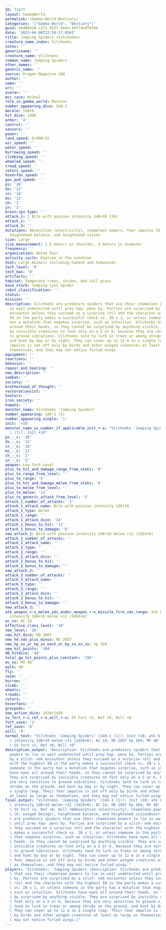 ```yaml
---
ID: 71677
layout: GammaWorld
permalink: /Gamma-World-Bestiary/
categories: '["Gamma World", "Bestiary"]'
guid: bed80e28-c372-4537-9e4a-49ff4a9f8f4b
date: '2023-04-06T22:58:17.056Z'
title: Jumping Spiders «Vilchneks»
creature_name_index: Vilchneks
notes: ''
genericname: ''
creature_name: Vilchneks
common_name: Jumping Spiders
other_names: ''
generic_name: ''
source: Dragon Magazine 108
author: ''
name: ''
url: ''
avatar: ''
mcc_race: Animal
role_in_gamma_world: Monster
number_appearing_dice: 1d4-1
morale: 1d4+6
hit_dice: 14d6
armor: '4'
control: ''
sensors: ''
power: ''
land_speed: 6/900/32
air_speed: ''
water_speed: ''
burrowing_speed: ''
climbing_speed: ''
wheeled_speed: ''
tread_speed: ''
rotors_speed: ''
hoverfan_speed: ''
gav_pod_speed: ''
ps: '26'
dx: '12'
cn: '16'
ms: '11'
ch: '2'
in: '3'
brain-cpu type: ''
attack_1: 1 Bite with poision intensity 1d6+10 (24)
attack_2: ''
attack_3: ''
mutations: Absorption (electricity), chameleon powers, fear impulse (D; winged beings),
  heightened balance, and heightened vision
size: Large
size_measurement: 2.5 meters at shoulder, 4 meters in diameter
frequency: ''
organization: Mated Pair
activity_cycle: Daytime in the sunshine
diet: Large Animals including humand and humanoids
tech_level: '0'
tech_max: '0'
artifacts: ''
habitat: Temperate trees, shrubs, and tall grass
base_stock: Jumping Lynx Spider
robot_classification: ''
status: ''
mission: ''
description: Vilchneks are predatory spiders that use their chameleon powers to lie
  in wait undetected until prey hap- pens by. Parties are surprised by a vilch- nek
  encounter unless they succeed on a surprise roll and the character with the highest
  IN in the party makes a successful check vs. IN x 1, or unless someone in the party
  has a mutation that negates surprise, such as intuition. Vilchneks have eyes all
  around their heads, so they cannot be surprised by anything visible. They are surprised
  by invisible creatures on foot only on a 5 or 6, because they are very sensitive
  to ground vibrations. Vilchneks tend to lurk in trees or among shrubs on the ground,
  and hunt by day or by night. They can cover up to 12 m in a single leap. Their fear
  impulse is set off only by birds and other winged creatures at least as large as
  themselves, and they may not notice furled wings.
equipment: ''
reactions: ''
behavior: ''
repair_and_healing: ''
new_description: ''
combat: ''
society: ''
brotherhood_of_thought: ''
restorationsist: ''
healers: ''
iron_society: ''
humans: ''
monster_name: Vilchneks 'Jumping Spiders'
number_appearing: 1d4-1 (1)
number_appearing_single: '1'
init: '+10'
monster_name_xx_number_if_applicable_init_+-x: "Vilchneks 'Jumping Spiders' (1d4-1\
  \ (1)): Init +10"
ps_-_c: '26'
dx_-_c: '12'
cn_-_c: '16'
ms_-_c: '11'
ch_-_c: '2'
in_-_c: '3'
weapon: Low Tech Level
plus_to_hit_and_damage_range_from_stats: '0'
plus_to_range_from_level: ''
plus_to_range: '5'
plus_to_hit_and_damage_melee_from_stats: '6'
plus_to_melee_from_level: ''
plus_to_melee: '11'
plus_to_generic_attack_from_level: '5'
attack_1_number_of_attacks: '1'
attack_1_attack_name: Bite with poision intensity 1d6+10
attack_1_type: melee
attack_1_range: ''
attack_1_attack_dice: '24'
attack_1_bonus_to_hit: '11'
attack_1_bonus_to_damage: '6'
new_attack_1: Bite with poision intensity 1d6+10 melee +11 (1d24+6)
attack_2_number_of_attacks: ''
attack_2_attack_name: ''
attack_2_type: ''
attack_2_range: ''
attack_2_attack_dice: ''
attack_2_bonus_to_hit: ''
attack_2_bonus_to_damage: ''
new_attack_2: ''
attack_3_number_of_attacks: ''
attack_3_attack_name: ''
attack_3_type: ''
attack_3_range: ''
attack_3_attack_dice: ''
attack_3_bonus_to_hit: ''
attack_3_bonus_to_damage: ''
new_attack_3: ''
atk_weapon_+-x_melee_xdx_andor_weapon_+-x_missile_fire_xdx_range: atk bite with poision
  intensity 1d6+10 melee +11 (1d24+6)
ac_xx: AC 14
effective_class_level: '10'
new_level: '26'
new_hit_dice: HD 26D7
new_hd_xdx_plus_minus: HD 26D7
new_hp_xx_or_hp_xx_each_or_hp_xx_xx_xx: hp 104
new_hit_points: '104'
d6_hitdice: '49'
total_gw_hit_points_plus_constant: '294'
mv_xx: MV 40'
walk: 40'
fly: ''
swim: ''
burrow: ''
climb: ''
wheels: ''
treads: ''
rotors: ''
hoverfans: ''
gravpods: ''
new_action_dice: 1d20+1d20
sv_fort_+-x_ref_+-x_will_+-x: SV Fort +2, Ref +0, Will +0
fort_save: '2'
ref_save: '0'
will: '0'
normal_text: "Vilchneks 'Jumping Spiders' (1d4-1 (1)): Init +10; atk bite with poision\
  \ intensity 1d6+10 melee +11 (1d24+6); AC 14; HD 26D7 hp 104; MV 40' ; 1d20+1d20;\
  \ SV Fort +2, Ref +0, Will +0"
description_output: 'Description: Vilchneks are predatory spiders that use their chameleon
  powers to lie in wait undetected until prey hap- pens by. Parties are surprised
  by a vilch- nek encounter unless they succeed on a surprise roll and the character
  with the highest IN in the party makes a successful check vs. IN x 1, or unless
  someone in the party has a mutation that negates surprise, such as intuition. Vilchneks
  have eyes all around their heads, so they cannot be surprised by anything visible.
  They are surprised by invisible creatures on foot only on a 5 or 6, because they
  are very sensitive to ground vibrations. Vilchneks tend to lurk in trees or among
  shrubs on the ground, and hunt by day or by night. They can cover up to 12 m in
  a single leap. Their fear impulse is set off only by birds and other winged creatures
  at least as large as themselves, and they may not notice furled wings.'
final_output: "Vilchneks 'Jumping Spiders' (1d4-1 (1)): Init +10; atk bite with poision\
  \ intensity 1d6+10 melee +11 (1d24+6); AC 14; HD 26D7 hp 104; MV 40' ; 1d20+1d20;\
  \ SV Fort +2, Ref +0, Will +0Absorption (electricity), chameleon powers, fear impulse\
  \ (D; winged beings), heightened balance, and heightened visionDescription: Vilchneks\
  \ are predatory spiders that use their chameleon powers to lie in wait undetected\
  \ until prey hap- pens by. Parties are surprised by a vilch- nek encounter unless\
  \ they succeed on a surprise roll and the character with the highest IN in the party\
  \ makes a successful check vs. IN x 1, or unless someone in the party has a mutation\
  \ that negates surprise, such as intuition. Vilchneks have eyes all around their\
  \ heads, so they cannot be surprised by anything visible. They are surprised by\
  \ invisible creatures on foot only on a 5 or 6, because they are very sensitive\
  \ to ground vibrations. Vilchneks tend to lurk in trees or among shrubs on the ground,\
  \ and hunt by day or by night. They can cover up to 12 m in a single leap. Their\
  \ fear impulse is set off only by birds and other winged creatures at least as large\
  \ as themselves, and they may not notice furled wings."
players: "Vilchneks; 'Jumping Spiders';Description: Vilchneks are predatory spiders\
  \ that use their chameleon powers to lie in wait undetected until prey hap- pens\
  \ by. Parties are surprised by a vilch- nek encounter unless they succeed on a surprise\
  \ roll and the character with the highest IN in the party makes a successful check\
  \ vs. IN x 1, or unless someone in the party has a mutation that negates surprise,\
  \ such as intuition. Vilchneks have eyes all around their heads, so they cannot\
  \ be surprised by anything visible. They are surprised by invisible creatures on\
  \ foot only on a 5 or 6, because they are very sensitive to ground vibrations. Vilchneks\
  \ tend to lurk in trees or among shrubs on the ground, and hunt by day or by night.\
  \ They can cover up to 12 m in a single leap. Their fear impulse is set off only\
  \ by birds and other winged creatures at least as large as themselves, and they\
  \ may not notice furled wings.|"
---
```

</br>